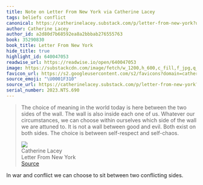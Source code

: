 ```yaml
---
title: Note on Letter From New York via Catherine Lacey
tags: beliefs conflict
canonical: https://catherinelacey.substack.com/p/letter-from-new-york?utm_source=substack&utm_medium=email
author: Catherine Lacey
author_id: a2d80d7b68592ea8a2bbbab276555763
book: 35290830
book_title: Letter From New York
hide_title: true
highlight_id: 640047053
readwise_url: https://readwise.io/open/640047053
image: https://substackcdn.com/image/fetch/w_1200,h_600,c_fill,f_jpg,q_auto:good,fl_progressive:steep,g_auto/https%3A%2F%2Fsubstack-post-media.s3.amazonaws.com%2Fpublic%2Fimages%2F939ecb9a-8ab5-436c-8904-855d76eb3c49_574x603.jpeg
favicon_url: https://s2.googleusercontent.com/s2/favicons?domain=catherinelacey.substack.com
source_emoji: "\U0001F310"
source_url: https://catherinelacey.substack.com/p/letter-from-new-york?utm_source=substack&utm_medium=email#:~:text=The%20choice%20of,self-respect%20and%20self-chaos.
serial_number: 2023.NTS.690
---
```

> The choice of meaning in the world today is here between the two sides of the wall. The wall is also inside each one of us. Whatever our circumstances, we can choose within ourselves which side of the wall we are attuned to. It is not a wall between good and evil. Both exist on both sides. The choice is between self-respect and self-chaos.
> <div class="quoteback-footer"><div class="quoteback-avatar"><img class="mini-favicon" src="https://s2.googleusercontent.com/s2/favicons?domain=catherinelacey.substack.com"></div><div class="quoteback-metadata"><div class="metadata-inner"><span style="display:none">FROM:</span><div aria-label="Catherine Lacey" class="quoteback-author"> Catherine Lacey</div><div aria-label="Letter From New York" class="quoteback-title"> Letter From New York</div></div></div><div class="quoteback-backlink"><a target="_blank" aria-label="go to the full text of this quotation" rel="noopener" href="https://catherinelacey.substack.com/p/letter-from-new-york?utm_source=substack&utm_medium=email#:~:text=The%20choice%20of,self-respect%20and%20self-chaos." class="quoteback-arrow"> Source</a></div></div>

In war and conflict we can choose to sit between two conflicting sides.